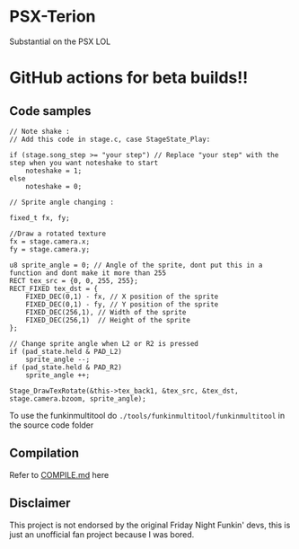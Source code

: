 # PSX-Terion
Substantial on the PSX LOL

# GitHub actions for beta builds!!
## Code samples
```
// Note shake : 
// Add this code in stage.c, case StageState_Play:

if (stage.song_step >= "your step") // Replace "your step" with the step when you want noteshake to start
    noteshake = 1;
else
    noteshake = 0;

// Sprite angle changing :

fixed_t fx, fy;
	
//Draw a rotated texture
fx = stage.camera.x;
fy = stage.camera.y;
	
u8 sprite_angle = 0; // Angle of the sprite, dont put this in a function and dont make it more than 255
RECT tex_src = {0, 0, 255, 255};
RECT_FIXED tex_dst = {
	FIXED_DEC(0,1) - fx, // X position of the sprite
	FIXED_DEC(0,1) - fy, // Y position of the sprite
	FIXED_DEC(256,1), // Width of the sprite
	FIXED_DEC(256,1)  // Height of the sprite
};

// Change sprite angle when L2 or R2 is pressed
if (pad_state.held & PAD_L2)	
   	sprite_angle --;
if (pad_state.held & PAD_R2)
   	sprite_angle ++;
	
Stage_DrawTexRotate(&this->tex_back1, &tex_src, &tex_dst, stage.camera.bzoom, sprite_angle);
```

To use the funkinmultitool do ```./tools/funkinmultitool/funkinmultitool``` in the source code folder

## Compilation
Refer to [COMPILE.md](/COMPILE.md) here

## Disclaimer
This project is not endorsed by the original Friday Night Funkin' devs, this is just an unofficial fan project because I was bored.
